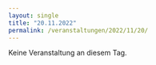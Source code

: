 ```yaml
---
layout: single
title: "20.11.2022"
permalink: /veranstaltungen/2022/11/20/
---
```


Keine Veranstaltung an diesem Tag.
